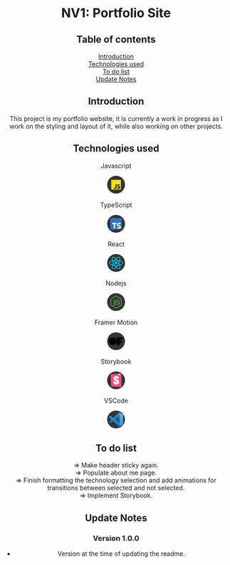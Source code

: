 <div align=center>

# NV1: Portfolio Site

## Table of contents

[Introduction](#introduction)  
[Technologies used](#technologies-used)  
[To do list](#to-do-list)  
[Update Notes](#update-notes)

## Introduction

This project is my portfolio website, it is currently a work in progress as I work on the styling and layout of it, while also working on other projects.

## Technologies used

Javascript

<figure>
  <img src="/src/assets/images/Technologies/javascript.svg" alt="JavaScript" width="40" height="40">
</figure>

TypeScript

<figure>
  <img src="/src/assets/images/Technologies/typescript.svg" alt="TypeScript" width="40" height="40">
</figure>

React

<figure>
  <img src="/src/assets/images/Technologies/react.svg" alt="React" width="40" height="40">
</figure>

Nodejs

<figure>
  <img src="/src/assets/images/Technologies/nodejs-icon.svg" alt="Nodejs" width="40" height="40">
</figure>

Framer Motion

<figure>
  <img src="/src/assets/images/Technologies/framermotion.svg" alt="Framer Motion" width="40" height="40">
</figure>

Storybook

<figure>
  <img src="/src/assets/images/Technologies/storybook.svg" alt="storybook" width="40" height="40">
</figure>

VSCode

<figure>
  <img src="/src/assets/images/Technologies/vscode.svg" alt="VS Code" width="40" height="40">
</figure>

## To do list

=> Make header sticky again.  
=> Populate about me page.  
=> Finish formatting the technology selection and add animations for transitions between selected and not selected.  
=> Implement Storybook.

## Update Notes

### Version 1.0.0 <!-- omit in toc -->

- Version at the time of updating the readme.

</div
>
